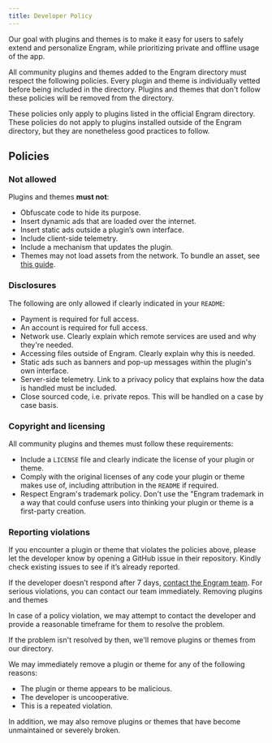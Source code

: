 ```yaml
---
title: Developer Policy
---
```


Our goal with plugins and themes is to make it easy for users to safely extend and personalize Engram, while prioritizing private and offline usage of the app.

All community plugins and themes added to the Engram directory must respect the following policies. Every plugin and theme is individually vetted before being included in the directory. Plugins and themes that don't follow these policies will be removed from the directory.

These policies only apply to plugins listed in the official Engram directory. These policies do not apply to plugins installed outside of the Engram directory, but they are nonetheless good practices to follow.

Policies
---
### Not allowed

Plugins and themes **must not**:
- Obfuscate code to hide its purpose.
- Insert dynamic ads that are loaded over the internet.
- Insert static ads outside a plugin’s own interface.
- Include client-side telemetry.
- Include a mechanism that updates the plugin.
- Themes may not load assets from the network. To bundle an asset, see [this guide](/themes/embedding-assets).

### Disclosures

The following are only allowed if clearly indicated in your `README`:
- Payment is required for full access.
- An account is required for full access.
- Network use. Clearly explain which remote services are used and why they're needed.
- Accessing files outside of Engram. Clearly explain why this is needed.
- Static ads such as banners and pop-up messages within the plugin's own interface.
- Server-side telemetry. Link to a privacy policy that explains how the data is handled must be included.
- Close sourced code, i.e. private repos. This will be handled on a case by case basis.

### Copyright and licensing

All community plugins and themes must follow these requirements:
- Include a `LICENSE` file and clearly indicate the license of your plugin or theme.
- Comply with the original licenses of any code your plugin or theme makes use of, including attribution in the `README` if required.
- Respect Engram's trademark policy. Don't use the "Engram trademark in a way that could confuse users into thinking your plugin or theme is a first-party creation.

### Reporting violations

If you encounter a plugin or theme that violates the policies above, please let the developer know by opening a GitHub issue in their repository. Kindly check existing issues to see if it’s already reported.

If the developer doesn’t respond after 7 days, [contact the Engram team](). For serious violations, you can contact our team immediately.
Removing plugins and themes

In case of a policy violation, we may attempt to contact the developer and provide a reasonable timeframe for them to resolve the problem.

If the problem isn't resolved by then, we'll remove plugins or themes from our directory.

We may immediately remove a plugin or theme for any of the following reasons:
- The plugin or theme appears to be malicious.
- The developer is uncooperative.
- This is a repeated violation.

In addition, we may also remove plugins or themes that have become unmaintained or severely broken.